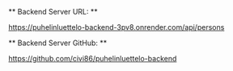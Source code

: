 ** Backend Server URL: **

https://puhelinluettelo-backend-3pv8.onrender.com/api/persons


** Backend Server GitHub: **

https://github.com/civi86/puhelinluettelo-backend